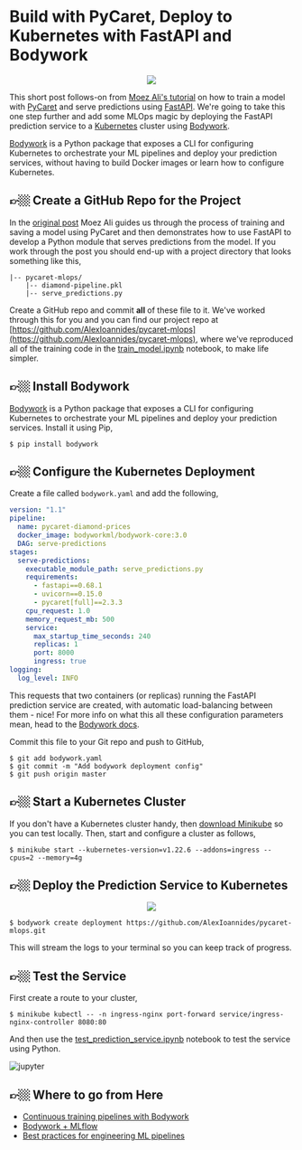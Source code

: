# Build with PyCaret, Deploy to Kubernetes with FastAPI and Bodywork

<div align="center">
<img src="https://bodywork-media.s3.eu-west-2.amazonaws.com/pycaret-mlops/pycaret_with_bodywork.png"/>
</div>

This short post follows-on from [Moez Ali's tutorial](https://towardsdatascience.com/build-with-pycaret-deploy-with-fastapi-333c710dc786) on how to train a model with [PyCaret](https://pycaret.org) and serve predictions using [FastAPI](https://fastapi.tiangolo.com). We're going to take this one step further and add some MLOps magic by deploying the FastAPI prediction service to a [Kubernetes](https://kubernetes.io) cluster using [Bodywork](https://github.com/bodywork-ml/bodywork-core).

[Bodywork](https://github.com/bodywork-ml/bodywork-core) is a Python package that exposes a CLI for configuring Kubernetes to orchestrate your ML pipelines and deploy your prediction services, without having to build Docker images or learn how to configure Kubernetes.

## 👉🏼 Create a GitHub Repo for the Project

In the [original post](https://towardsdatascience.com/build-with-pycaret-deploy-with-fastapi-333c710dc786) Moez Ali guides us through the process of training and saving a model using PyCaret and then demonstrates how to use FastAPI to develop a Python module that serves predictions from the model. If you work through the post you should end-up with a project directory that looks something like this,

```text
|-- pycaret-mlops/
    |-- diamond-pipeline.pkl
    |-- serve_predictions.py
```

Create a GitHub repo and commit **all** of these file to it. We've worked through this for you and you can find our project repo at [https://github.com/AlexIoannides/pycaret-mlops](https://github.com/AlexIoannides/pycaret-mlops), where we've reproduced all of the training code in the [train_model.ipynb](https://github.com/AlexIoannides/pycaret-mlops/blob/master/train_model.ipynb) notebook, to make life simpler.

## 👉🏼 Install Bodywork

[Bodywork](https://github.com/bodywork-ml/bodywork-core) is a Python package that exposes a CLI for configuring Kubernetes to orchestrate your ML pipelines and deploy your prediction services. Install it using Pip,

```text
$ pip install bodywork
```

## 👉🏼 Configure the Kubernetes Deployment

Create a file called `bodywork.yaml` and add the following,

```yaml
version: "1.1"
pipeline:
  name: pycaret-diamond-prices
  docker_image: bodyworkml/bodywork-core:3.0
  DAG: serve-predictions
stages:
  serve-predictions:
    executable_module_path: serve_predictions.py
    requirements:
      - fastapi==0.68.1
      - uvicorn==0.15.0
      - pycaret[full]==2.3.3
    cpu_request: 1.0
    memory_request_mb: 500
    service:
      max_startup_time_seconds: 240
      replicas: 1
      port: 8000
      ingress: true
logging:
  log_level: INFO
```

This requests that two containers (or replicas) running the FastAPI prediction service are created, with automatic load-balancing between them - nice! For more info on what this all these configuration parameters mean, head to the [Bodywork docs](https://bodywork.readthedocs.io/en/latest/).

Commit this file to your Git repo and push to GitHub,

```text
$ git add bodywork.yaml
$ git commit -m "Add bodywork deployment config"
$ git push origin master
```

## 👉🏼 Start a Kubernetes Cluster

If you don't have a Kubernetes cluster handy, then [download Minikube](https://minikube.sigs.k8s.io/docs/start/) so you can test locally. Then, start and configure a cluster as follows,

```text
$ minikube start --kubernetes-version=v1.22.6 --addons=ingress --cpus=2 --memory=4g
```

## 👉🏼 Deploy the Prediction Service to Kubernetes

<div align="center">
<img src="https://bodywork-media.s3.eu-west-2.amazonaws.com/pycaret-mlops/deploy_pycaret_service.png"/>
</div>

```text
$ bodywork create deployment https://github.com/AlexIoannides/pycaret-mlops.git
```

This will stream the logs to your terminal so you can keep track of progress.

## 👉🏼 Test the Service

First create a route to your cluster,

```text
$ minikube kubectl -- -n ingress-nginx port-forward service/ingress-nginx-controller 8080:80
```

And then use the [test_prediction_service.ipynb](https://github.com/AlexIoannides/pycaret-mlops/blob/master/train_model.ipynb) notebook to test the service using Python.

![jupyter](https://bodywork-media.s3.eu-west-2.amazonaws.com/pycaret-mlops/test_service.png)

## 👉🏼 Where to go from Here

- [Continuous training pipelines with Bodywork](https://bodywork.readthedocs.io/en/latest/quickstart_ml_pipeline/)
- [Bodywork + MLflow](https://github.com/bodywork-ml/bodywork-pipeline-with-mlflow)
- [Best practices for engineering ML pipelines](https://github.com/bodywork-ml/ml-pipeline-engineering)
